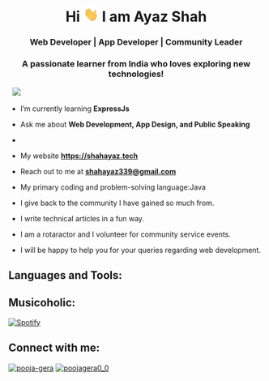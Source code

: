 <h1 align="center"> Hi <img src="https://raw.githubusercontent.com/ABSphreak/ABSphreak/master/gifs/Hi.gif" width="30px"> I am Ayaz Shah</h1>
<h3 align="center">Web Developer | App Developer | Community Leader</h3>

<h3 align="center">A passionate learner from India who loves exploring new technologies!</h3>
&nbsp;

<img src="https://github-profile-trophy.vercel.app/?username=iammehrose&theme=darkhub&no-frame=true&margin-w=15&row=1&column=7" />
 

- I’m currently learning **ExpressJs**

- Ask me about **Web Development, App Design, and Public Speaking**
- 
- My website **https://shahayaz.tech**

- Reach out to me at **shahayaz339@gmail.com**

- My primary coding and problem-solving language:Java

- I give back to the community I have gained so much from. 

- I write technical articles in a fun way.

- I am a rotaractor and I volunteer for community service events. 

- I will be happy to help you for your queries regarding web development. 
<h2>Languages and Tools:</h2>
<p align="left">    
<h2>Musicoholic:</h2>

  
<p>

[![Spotify](https://spotify-now-playing-lime.vercel.app/api/spotify)](https://open.spotify.com/user/31rlv2k5s6uw65e7xprclxd5ox2e)

</p>
 

<h2>Connect with me:</h2>
<p align="left">
<a href="https://linkedin.com/in/iammehrose" target="blank"><img align="center" src="https://raw.githubusercontent.com/rahuldkjain/github-profile-readme-generator/master/src/images/icons/Social/linked-in-alt.svg" alt="pooja-gera" height="30" width="40" /></a>
<a href="https://www.leetcode.com/211FA04680" target="blank"><img align="center" src="https://raw.githubusercontent.com/rahuldkjain/github-profile-readme-generator/master/src/images/icons/Social/leet-code.svg" alt="poojagera0_0" height="30" width="40" /></a>
</p>

[gmail]: shahayaz339@gmail.com
[linkedin]: https://www.linkedin.com/in/iamayuusha

